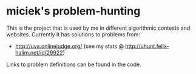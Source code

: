 miciek's problem-hunting
========================

This is the project that is used by me in different algorithmic contests and websites. Currently it has solutions to problems from:

- http://uva.onlinejudge.org/ (see my stats @ http://uhunt.felix-halim.net/id/29922)

Links to problem definitions can be found in the code.
